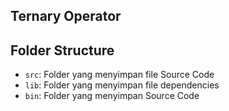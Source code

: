 ## Ternary Operator

## Folder Structure

- `src`: Folder yang menyimpan file Source Code
- `lib`: Folder yang menyimpan file dependencies
- `bin`: Folder yang menyimpan Source Code

